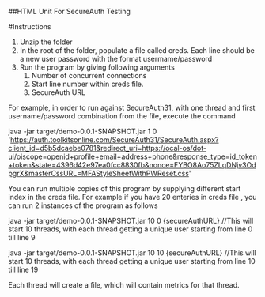 ##HTML Unit For SecureAuth Testing

#Instructions

1. Unzip the folder
2. In the root of the folder, populate a file called creds. Each line should be a new user password with the format  usermame/password
3. Run the program by giving following arguments
	1. Number of concurrent connections
	2. Start line number within creds file.
	3. SecureAuth URL

For example, in order to run against SecureAuth31, with one thread and first username/password combination from the file, execute the command

java -jar target/demo-0.0.1-SNAPSHOT.jar 1 0 'https://auth.toolkitsonline.com/SecureAuth31/SecureAuth.aspx?client_id=d5b5dcaebe0781&redirect_uri=https://ocal-os/dot-ui/oiscope=openid+profile+email+address+phone&response_type=id_token+token&state=4396d42e97ea0fcc8830fb&nonce=FYBO8Ao75ZLqDNjv3OdpgrX&masterCssURL=MFAStyleSheetWithPWReset.css'

You can run multiple copies of this program by supplying different start index in the creds file. For example if you have 20 enteries in creds file , you can run 2 instances of the program as follows

java -jar target/demo-0.0.1-SNAPSHOT.jar 10 0 {secureAuthURL} //This will start 10 threads, with each thread getting a unique user starting from line 0 till line 9

java -jar target/demo-0.0.1-SNAPSHOT.jar 10 10 {secureAuthURL} //This will start 10 threads, with each thread getting a unique user starting from line 10 till line 19

Each thread will create a file, which will contain metrics for that thread.
